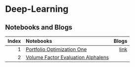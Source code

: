 # Deep-Learning
## Notebooks and Blogs

|Index |Notebooks                                                                         |Blogs        |
|----:|:---------------------------------------------------------------------------------|-----------:|
|1 |  [Portfolio Optimization One]()    |[link](https://chlanstjr.github.io/2024/02/12/Deep-Learning-Chaper1-Introduction/)|
|2 |  [Volume Factor Evaluation Alphalens](./notebooks/volume_factor_alphalens.ipynb)    |&nbsp;|
